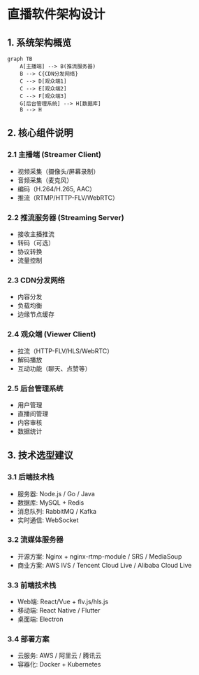 # 直播软件架构设计

## 1. 系统架构概览

```mermaid
graph TB
    A[主播端] --> B(推流服务器)
    B --> C{CDN分发网络}
    C --> D[观众端1]
    C --> E[观众端2]
    C --> F[观众端3]
    G[后台管理系统] --> H[数据库]
    B --> H
```

## 2. 核心组件说明

### 2.1 主播端 (Streamer Client)
- 视频采集（摄像头/屏幕录制）
- 音频采集（麦克风）
- 编码（H.264/H.265, AAC）
- 推流（RTMP/HTTP-FLV/WebRTC）

### 2.2 推流服务器 (Streaming Server)
- 接收主播推流
- 转码（可选）
- 协议转换
- 流量控制

### 2.3 CDN分发网络
- 内容分发
- 负载均衡
- 边缘节点缓存

### 2.4 观众端 (Viewer Client)
- 拉流（HTTP-FLV/HLS/WebRTC）
- 解码播放
- 互动功能（聊天、点赞等）

### 2.5 后台管理系统
- 用户管理
- 直播间管理
- 内容审核
- 数据统计

## 3. 技术选型建议

### 3.1 后端技术栈
- 服务器: Node.js / Go / Java
- 数据库: MySQL + Redis
- 消息队列: RabbitMQ / Kafka
- 实时通信: WebSocket

### 3.2 流媒体服务器
- 开源方案: Nginx + nginx-rtmp-module / SRS / MediaSoup
- 商业方案: AWS IVS / Tencent Cloud Live / Alibaba Cloud Live

### 3.3 前端技术栈
- Web端: React/Vue + flv.js/hls.js
- 移动端: React Native / Flutter
- 桌面端: Electron

### 3.4 部署方案
- 云服务: AWS / 阿里云 / 腾讯云
- 容器化: Docker + Kubernetes